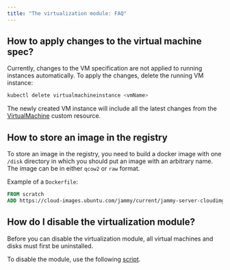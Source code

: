 ```yaml
---
title: "The virtualization module: FAQ"
---
```


## How to apply changes to the virtual machine spec?

Currently, changes to the VM specification are not applied to running instances automatically.
To apply the changes, delete the running VM instance:

```bash
kubectl delete virtualmachineinstance <vmName>
```

The newly created VM instance will include all the latest changes from the [VirtualMachine](cr.html#virtualmachine) custom resource.

## How to store an image in the registry

To store an image in the registry, you need to build a docker image with one `/disk` directory in which you should put an image with an arbitrary name.
The image can be in either `qcow2` or `raw` format.

Example of a `Dockerfile`:

```Dockerfile
FROM scratch
ADD https://cloud-images.ubuntu.com/jammy/current/jammy-server-cloudimg-amd64.img /disk/jammy-server-cloudimg-amd64.img
```

## How do I disable the virtualization module?

Before you can disable the virtualization module, all virtual machines and disks must first be uninstalled.

To disable the module, use the following [script](https://github.com/deckhouse/deckhouse/blob/main/tools/virtualization/remove-module.sh).
